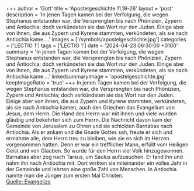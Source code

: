 +++
author = 'Gott'
title = 'Apostelgeschichte 11,19-26'
layout = 'post'
description = 'In jenen Tagen kamen bei der Verfolgung, die wegen Stephanus entstanden war, die Versprengten bis nach Phönizien, Zypern und Antiochia; doch verkündeten sie das Wort nur den Juden. Einige aber von ihnen, die aus Zypern und Kyrene stammten, verkündeten, als sie nach Antiochia kame....'
images = ['/symbols/apostelgeschichte.jpg']
categories = ['LECTIO 1']
tags = ['LECTIO 1']
date = '2024-04-23 06:30:00 +0100'
summary = 'In jenen Tagen kamen bei der Verfolgung, die wegen Stephanus entstanden war, die Versprengten bis nach Phönizien, Zypern und Antiochia; doch verkündeten sie das Wort nur den Juden. Einige aber von ihnen, die aus Zypern und Kyrene stammten, verkündeten, als sie nach Antiochia kame....'
linkedsummaryImage = 'apostelgeschichte.jpg'
keepImageRatio = 'true'
+++
In jenen Tagen kamen bei der Verfolgung, die wegen Stephanus entstanden war, die Versprengten bis nach Phönizien, Zypern und Antiochia; doch verkündeten sie das Wort nur den Juden.
Einige aber von ihnen, die aus Zypern und Kyrene stammten, verkündeten, als sie nach Antiochia kamen, auch den Griechen das Evangelium von Jesus, dem Herrn.<!--more-->
Die Hand des Herrn war mit ihnen und viele wurden gläubig und bekehrten sich zum Herrn.
Die Nachricht davon kam der Gemeinde von Jerusalem zu Ohren und sie schickten Barnabas nach Antiochia.
Als er ankam und die Gnade Gottes sah, freute er sich und ermahnte alle, dem Herrn treu zu bleiben, wie sie es sich im Herzen vorgenommen hatten.
Denn er war ein trefflicher Mann, erfüllt vom Heiligen Geist und von Glauben. So wurde für den Herrn viel Volk hinzugewonnen.
Barnabas aber zog nach Tarsus, um Saulus aufzusuchen.
Er fand ihn und nahm ihn nach Antiochia mit. Dort wirkten sie miteinander ein volles Jahr in der Gemeinde und lehrten eine große Zahl von Menschen. In Antiochia nannte man die Jünger zum ersten Mal Christen.<br> [Quelle: Evangelizo](https://evangeliumtagfuertag.org/DE/gospel)